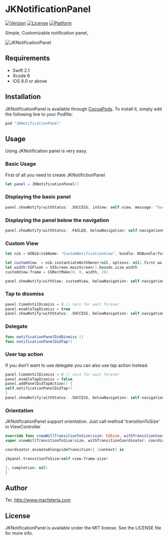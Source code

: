# JKNotificationPanel


[![Version](https://img.shields.io/cocoapods/v/JKNotificationPanel.svg?style=flat)](http://cocoapods.org/pods/JKNotificationPanel)
[![License](https://img.shields.io/cocoapods/l/JKNotificationPanel.svg?style=flat)](http://cocoapods.org/pods/JKNotificationPanel)
[![Platform](https://img.shields.io/cocoapods/p/JKNotificationPanel.svg?style=flat)](http://cocoapods.org/pods/JKNotificationPanel)

Simple, Customizable notification panel, 

![JKNotificationPanel](https://raw.githubusercontent.com/macfeteria/JKNotificationPanel/master/Screenshot/jknotification_screen.gif)

## Requirements

- Swift 2.1
- Xcode 6
- iOS 8.0 or above

## Installation

JKNotificationPanel is available through [CocoaPods](http://cocoapods.org). To install
it, simply add the following line to your Podfile:

```ruby
pod "JKNotificationPanel"
```

## Usage
Using JKNotification panel is very easy.

### Basic Usage

First of all you need to create JKNotifictionPanel
```Swift
let panel = JKNotificationPanel()
```
### Displaying the basic panel
```Swift
panel.showNotify(withStatus: .SUCCESS, inView: self.view, message: "Success to upload all images.")
```
### Displaying the panel below the navigation
```Swift
panel.showNotify(withStatus: .FAILED, belowNavigation: self.navigationController!)
```
### Custom View
```Swift
let nib = UINib(nibName: "CustomNotificationView", bundle: NSBundle(forClass: self.dynamicType))

let customView  = nib.instantiateWithOwner(nil, options: nil).first as! UIView
let width:CGFloat = UIScreen.mainScreen().bounds.size.width
customView.frame = CGRectMake(0, 0, width, 20)

panel.showNotify(withView: customView, belowNavigation: self.navigationController!)
```

### Tap to dissmiss
```Swift
panel.timeUntilDismiss = 0 // zero for wait forever
panel.enableTapDismiss = true
panel.showNotify(withStatus: .SUCCESS, belowNavigation: self.navigationController!, message: "Tap me to dissmiss")

```


### Delegate
```Swift
func notificationPanelDidDismiss ()
func notificationPanelDidTap()
```

### User tap action
If you don't want to use delegate you can also use tap action instead. 
```Swift
panel.timeUntilDismiss = 0 // zero for wait forever
panel.enableTapDismiss = false
panel.addPanelDidTapAction() {
self.notificationPanelDidTap()
}
panel.showNotify(withStatus: .SUCCESS, belowNavigation: self.navigationController!, message: "Tap me to show alert")
```
### Orientation
JKNotificationPanel support orientation. Just call method 'transitionToSize' in ViewController
```Swift
override func viewWillTransitionToSize(size: CGSize, withTransitionCoordinator coordinator: UIViewControllerTransitionCoordinator) {
super.viewWillTransitionToSize(size, withTransitionCoordinator: coordinator)

coordinator.animateAlongsideTransition({ (context) in

jkpanel.transitionToSize(self.view.frame.size)

}, completion: nil)
}

```
## Author

Ter,
http://www.macfeteria.com

## License

JKNotificationPanel is available under the MIT license. See the LICENSE file for more info.
